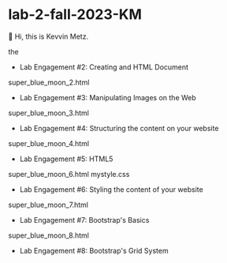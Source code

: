 # lab-2-fall-2023-KM
👋 Hi, this is Kevvin Metz.

<a super_blue_moon.html> the </a>
  - Lab Engagement #2: Creating and HTML Document

super_blue_moon_2.html
  - Lab Engagement #3: Manipulating Images on the Web

super_blue_moon_3.html
  - Lab Engagement #4: Structuring the content on your website

super_blue_moon_4.html
  - Lab Engagement #5: HTML5

super_blue_moon_6.html mystyle.css
  - Lab Engagement #6: Styling the content of your website

super_blue_moon_7.html
  - Lab Engagement #7: Bootstrap's Basics

super_blue_moon_8.html
  - Lab Engagement #8: Bootstrap's Grid System

